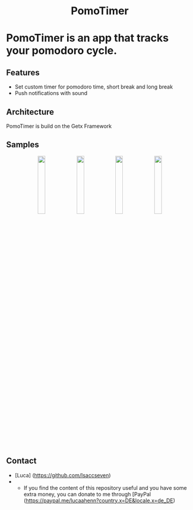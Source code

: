<h1 align="center">PomoTimer</h1>

# PomoTimer is an app that tracks your pomodoro cycle.

## Features
- Set custom timer for pomodoro time, short break and long break
- Push notifications with sound


## Architecture
PomoTimer is build on the Getx Framework

## Samples
<p align="center">
  <img src="https://github.com/Isaccseven/pomotimer_time_management/blob/master/Home.png?raw=true" width="20%" />
  <img src="https://github.com/Isaccseven/pomotimer_time_management/blob/master/Settings.png?raw=true" width="20%" />
  <img src="https://github.com/Isaccseven/pomotimer_time_management/blob/master/UpdateSettings.png?raw=true" width="20%" />
  <img src="https://github.com/Isaccseven/pomotimer_time_management/blob/master/Notification.png?raw=true" width="20%" />
</p>

## Contact
- [Luca] (https://github.com/Isaccseven)
- - If you find the content of this repository useful and you have some extra money, you can donate to me through [PayPal (https://paypal.me/lucaahenn?country.x=DE&locale.x=de_DE)
